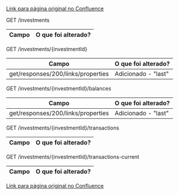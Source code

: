 [Link para página original no Confluence](https://openfinancebrasil.atlassian.net/wiki/spaces/OF/pages/163512619)

GET /investments

| **Campo** | **O que foi alterado?** |
| --- | --- |

 GET /investments/{investmentId}

| **Campo** | **O que foi alterado?** |
| --- | --- |
| get/responses/200/links/properties | Adicionado - "last" |

 GET /investments/{investmentId}/balances

| **Campo** | **O que foi alterado?** |
| --- | --- |
| get/responses/200/links/properties | Adicionado - "last" |

 GET /investments/{investmentId}/transactions

| **Campo** | **O que foi alterado?** |
| --- | --- |

 GET /investments/{investmentId}/transactions-current

| **Campo** | **O que foi alterado?** |
| --- | --- |

[Link para página original no Confluence](https://openfinancebrasil.atlassian.net/wiki/spaces/OF/pages/163512619)